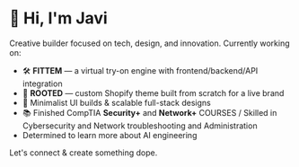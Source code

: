 # 👋 Hi, I'm Javi

Creative builder focused on tech, design, and innovation. Currently working on:

- 🛠 **FITTEM** — a virtual try-on engine with frontend/backend/API integration
- 🌱 **ROOTED** — custom Shopify theme built from scratch for a live brand
- 🧪 Minimalist UI builds & scalable full-stack designs
- 📚 Finished CompTIA **Security+** and **Network+** COURSES / Skilled in Cybersecurity and Network troubleshooting and Administration
- Determined to learn more about AI engineering


Let's connect & create something dope.

